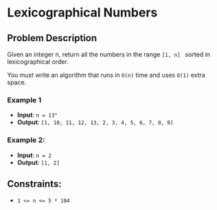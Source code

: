 # Lexicographical Numbers

## Problem Description

Given an integer n, return all the numbers in the range `[1, n] ` sorted in lexicographical order.

You must write an algorithm that runs in `O(n)` time and uses `O(1)`  extra space. 

### Example 1

- **Input**: `n = 13"`
- **Output**: `[1, 10, 11, 12, 13, 2, 3, 4, 5, 6, 7, 8, 9]`

### Example 2:
- **Input**: `n = 2`
- **Output**: `[1, 2]`

## Constraints:
- `1 <= n <= 5 * 104`